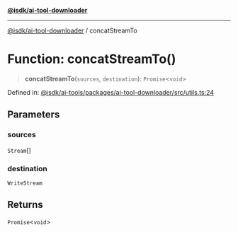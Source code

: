 [**@isdk/ai-tool-downloader**](../README.md)

***

[@isdk/ai-tool-downloader](../globals.md) / concatStreamTo

# Function: concatStreamTo()

> **concatStreamTo**(`sources`, `destination`): `Promise`\<`void`\>

Defined in: [@isdk/ai-tools/packages/ai-tool-downloader/src/utils.ts:24](https://github.com/isdk/ai-tool-download.js/blob/bb7b97dd280c83d13cc627a69cac9a861e3cf016/src/utils.ts#L24)

## Parameters

### sources

`Stream`[]

### destination

`WriteStream`

## Returns

`Promise`\<`void`\>
